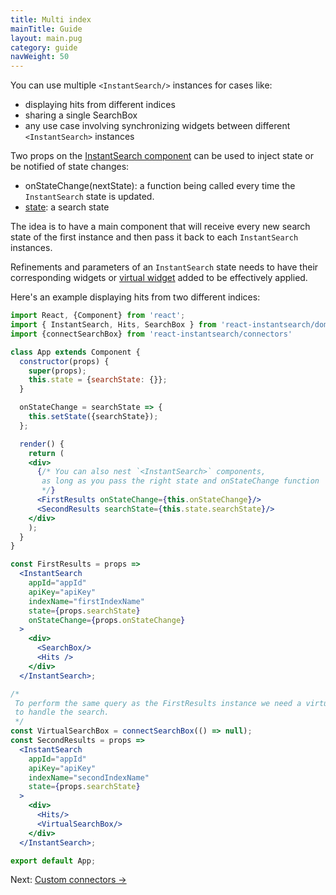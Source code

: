 ```yaml
---
title: Multi index
mainTitle: Guide
layout: main.pug
category: guide
navWeight: 50
---
```


You can use multiple `<InstantSearch/>` instances for cases like:

* displaying hits from different indices
* sharing a single SearchBox
* any use case involving synchronizing widgets between different `<InstantSearch>` instances

Two props on the [InstantSearch component](widgets/InstantSearch.html) can be used to inject state or be notified of state changes:

* onStateChange(nextState): a function being called every time the `InstantSearch` state is updated.
* [state](guide/Search%20state.html): a search state

The idea is to have a main component that will receive every new search state of the first instance
and then pass it back to each `InstantSearch` instances.

Refinements and parameters of an `InstantSearch` state needs to have their corresponding widgets or
[virtual widget](guide/Virtual%20widgets.html) added to be effectively applied.

Here's an example displaying hits from two different indices:

```jsx
import React, {Component} from 'react';
import { InstantSearch, Hits, SearchBox } from 'react-instantsearch/dom';
import {connectSearchBox} from 'react-instantsearch/connectors'

class App extends Component {
  constructor(props) {
    super(props);
    this.state = {searchState: {}};
  }

  onStateChange = searchState => {
    this.setState({searchState});
  };

  render() {
    return (
    <div>
      {/* You can also nest `<InstantSearch>` components,
       as long as you pass the right state and onStateChange function
       */}
      <FirstResults onStateChange={this.onStateChange}/>
      <SecondResults searchState={this.state.searchState}/>
    </div>
    );
  }
}

const FirstResults = props =>
  <InstantSearch
    appId="appId"
    apiKey="apiKey"
    indexName="firstIndexName"
    state={props.searchState}
    onStateChange={props.onStateChange}
  >
    <div>
      <SearchBox/>
      <Hits />
    </div>
  </InstantSearch>;

/*
 To perform the same query as the FirstResults instance we need a virtual SearchBox widget
 to handle the search.
 */
const VirtualSearchBox = connectSearchBox(() => null);
const SecondResults = props =>
  <InstantSearch
    appId="appId"
    apiKey="apiKey"
    indexName="secondIndexName"
    state={props.searchState}
  >
    <div>
      <Hits/>
      <VirtualSearchBox/>
    </div>
  </InstantSearch>;

export default App;
```

<div class="guide-nav">
Next: <a href="guide/Custom connectors.html">Custom connectors →</a>
</div>
